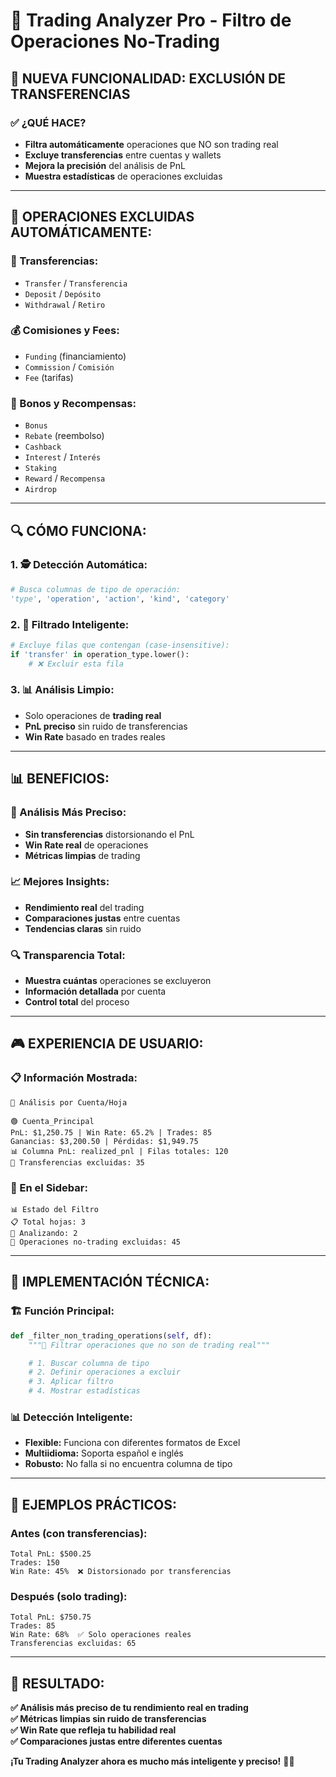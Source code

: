 # 🚫 Trading Analyzer Pro - Filtro de Operaciones No-Trading

## 🎯 **NUEVA FUNCIONALIDAD: EXCLUSIÓN DE TRANSFERENCIAS**

### ✅ **¿QUÉ HACE?**

- **Filtra automáticamente** operaciones que NO son trading real
- **Excluye transferencias** entre cuentas y wallets
- **Mejora la precisión** del análisis de PnL
- **Muestra estadísticas** de operaciones excluidas

---

## 🚫 **OPERACIONES EXCLUIDAS AUTOMÁTICAMENTE:**

### **💸 Transferencias:**

- `Transfer` / `Transferencia`
- `Deposit` / `Depósito`
- `Withdrawal` / `Retiro`

### **💰 Comisiones y Fees:**

- `Funding` (financiamiento)
- `Commission` / `Comisión`
- `Fee` (tarifas)

### **🎁 Bonos y Recompensas:**

- `Bonus`
- `Rebate` (reembolso)
- `Cashback`
- `Interest` / `Interés`
- `Staking`
- `Reward` / `Recompensa`
- `Airdrop`

---

## 🔍 **CÓMO FUNCIONA:**

### **1. 🕵️ Detección Automática:**

```python
# Busca columnas de tipo de operación:
'type', 'operation', 'action', 'kind', 'category'
```

### **2. 🚫 Filtrado Inteligente:**

```python
# Excluye filas que contengan (case-insensitive):
if 'transfer' in operation_type.lower():
    # ❌ Excluir esta fila
```

### **3. 📊 Análisis Limpio:**

- Solo operaciones de **trading real**
- **PnL preciso** sin ruido de transferencias
- **Win Rate** basado en trades reales

---

## 📊 **BENEFICIOS:**

### **🎯 Análisis Más Preciso:**

- **Sin transferencias** distorsionando el PnL
- **Win Rate real** de operaciones
- **Métricas limpias** de trading

### **📈 Mejores Insights:**

- **Rendimiento real** del trading
- **Comparaciones justas** entre cuentas
- **Tendencias claras** sin ruido

### **🔍 Transparencia Total:**

- **Muestra cuántas** operaciones se excluyeron
- **Información detallada** por cuenta
- **Control total** del proceso

---

## 🎮 **EXPERIENCIA DE USUARIO:**

### **📋 Información Mostrada:**

```
🏦 Análisis por Cuenta/Hoja

🟢 Cuenta_Principal
PnL: $1,250.75 | Win Rate: 65.2% | Trades: 85
Ganancias: $3,200.50 | Pérdidas: $1,949.75
📊 Columna PnL: realized_pnl | Filas totales: 120
🚫 Transferencias excluidas: 35
```

### **🎯 En el Sidebar:**

```
📊 Estado del Filtro
📋 Total hojas: 3
📍 Analizando: 2
🚫 Operaciones no-trading excluidas: 45
```

---

## 🔧 **IMPLEMENTACIÓN TÉCNICA:**

### **🏗️ Función Principal:**

```python
def _filter_non_trading_operations(self, df):
    """🚫 Filtrar operaciones que no son de trading real"""

    # 1. Buscar columna de tipo
    # 2. Definir operaciones a excluir
    # 3. Aplicar filtro
    # 4. Mostrar estadísticas
```

### **📊 Detección Inteligente:**

- **Flexible:** Funciona con diferentes formatos de Excel
- **Multiidioma:** Soporta español e inglés
- **Robusto:** No falla si no encuentra columna de tipo

---

## 🎯 **EJEMPLOS PRÁCTICOS:**

### **Antes (con transferencias):**

```
Total PnL: $500.25
Trades: 150
Win Rate: 45%  ❌ Distorsionado por transferencias
```

### **Después (solo trading):**

```
Total PnL: $750.75
Trades: 85
Win Rate: 68%  ✅ Solo operaciones reales
Transferencias excluidas: 65
```

---

## 🚀 **RESULTADO:**

**✅ Análisis más preciso de tu rendimiento real en trading**  
**✅ Métricas limpias sin ruido de transferencias**  
**✅ Win Rate que refleja tu habilidad real**  
**✅ Comparaciones justas entre diferentes cuentas**

**¡Tu Trading Analyzer ahora es mucho más inteligente y preciso!** 🧠✨
